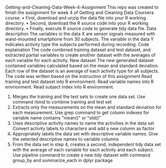 Getting-and-Cleaning-Data-Week-4-Assignment
This repo was created to finish the assignment for week 4 of Getting and Cleaning Data Coursera course.
•	First, download and unzip the data file into your R working directory.
•	Second, download the R source code into your R working directory.
•	Finally, execute R source code to generate tidy data file.
Data description
The variables in the data X are sensor signals measured with waist-mounted smartphone from 30 subjects. The variable in the data Y indicates activity type the subjects performed during recording.
Code explaination
The code combined training dataset and test dataset, and extracted partial variables to create another dataset with the averages of each variable for each activity.
New dataset
The new generated dataset contained variables calculated based on the mean and standard deviation. Each row of the dataset is an average of each activity type for all subjects.
The code was written based on the instruction of this assignment
Read training and test dataset into R environment. Read variable names into R envrionment. Read subject index into R environment.
1.	Merges the training and the test sets to create one data set. Use command rbind to combine training and test set
2.	Extracts only the measurements on the mean and standard deviation for each measurement. Use grep command to get column indexes for variable name contains "mean()" or "std()"
3.	Uses descriptive activity names to name the activities in the data set Convert activity labels to characters and add a new column as factor
4.	Appropriately labels the data set with descriptive variable names. Give the selected descriptive names to variable columns
5.	From the data set in step 4, creates a second, independent tidy data set with the average of each variable for each activity and each subject. Use pipeline command to create a new tidy dataset with command group_by and summarize_each in dplyr package

